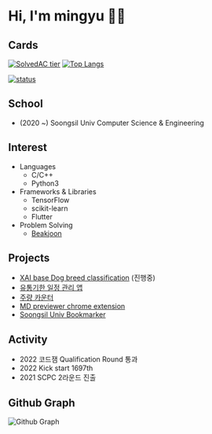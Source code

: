# Hi, I'm mingyu 👋🏻

## Cards
[![SolvedAC tier](http://mazassumnida.wtf/api/v2/generate_badge?boj=msphere)](https://solved.ac/msphere)
[![Top Langs](https://github-readme-stats.vercel.app/api/top-langs/?username=manguuu&layout=compact&hide=Visual%20Basic)](https://github.com/anuraghazra/github-readme-stats)


[![status](https://github-readme-streak-stats.herokuapp.com/?user=manguuu&)](#)

## School
 - (2020 ~) Soongsil Univ Computer Science & Engineering

## Interest
 - Languages
   - C/C++
   - Python3
 - Frameworks & Libraries
    - TensorFlow
    - scikit-learn
    - Flutter
 - Problem Solving
   - [Beakjoon](https://www.acmicpc.net/user/msphere)

## Projects
 - [XAI base Dog breed classification](https://github.com/Classufy/xai-dog-breed-classification) (진행중)
 - [유통기한 일정 관리 앱](https://github.com/manguuu/Refrigirator-App)
 - [주량 카운터](https://github.com/manguuu/howdrink)
 - [MD previewer chrome extension](https://github.com/manguuu/browser-markdown-previewer-plugin)
 - [Soongsil Univ Bookmarker](https://github.com/manguuu/ssu-chrome-extension)

## Activity
 - 2022 코드잼 Qualification Round 통과
 - 2022 Kick start 1697th
 - 2021 SCPC 2라운드 진출

 
## Github Graph
![Github Graph](https://activity-graph.herokuapp.com/graph?username=manguuu&area=false&theme=xcode&hide_border=true)
